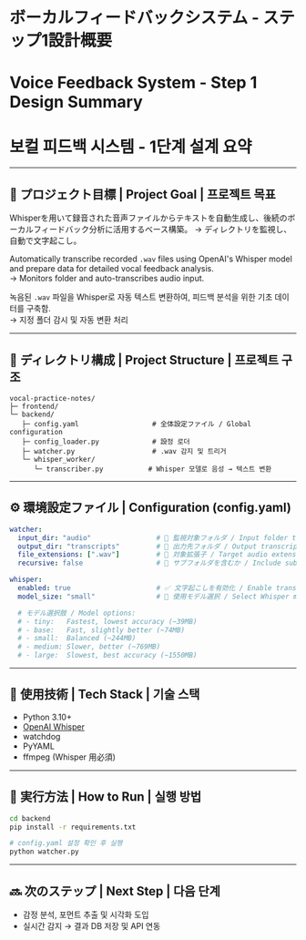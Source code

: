 # ボーカルフィードバックシステム - ステップ1設計概要
# Voice Feedback System - Step 1 Design Summary
# 보컬 피드백 시스템 - 1단계 설계 요약

---

## 🎯 プロジェクト目標 | Project Goal | 프로젝트 목표

Whisperを用いて録音された音声ファイルからテキストを自動生成し、後続のボーカルフィードバック分析に活用するベース構築。
→ ディレクトリを監視し、自動で文字起こし。

Automatically transcribe recorded `.wav` files using OpenAI's Whisper model and prepare data for detailed vocal feedback analysis.  
→ Monitors folder and auto-transcribes audio input.

녹음된 `.wav` 파일을 Whisper로 자동 텍스트 변환하여, 피드백 분석을 위한 기초 데이터를 구축함.  
→ 지정 폴더 감시 및 자동 변환 처리

---

## 📁 ディレクトリ構成 | Project Structure | 프로젝트 구조

```
vocal-practice-notes/
├─ frontend/
└─ backend/
   ├─ config.yaml                  # 全体設定ファイル / Global configuration
   ├─ config_loader.py             # 設정 로더
   ├─ watcher.py                   # .wav 감지 및 트리거
   └─ whisper_worker/
      └─ transcriber.py           # Whisper 모델로 음성 → 텍스트 변환
```

---

## ⚙️ 環境設定ファイル | Configuration (config.yaml)

```yaml
watcher:
  input_dir: "audio"                # 📁 監視対象フォルダ / Input folder to watch
  output_dir: "transcripts"         # 📁 出力先フォルダ / Output transcript folder
  file_extensions: [".wav"]         # 📂 対象拡張子 / Target audio extensions
  recursive: false                  # 🔄 サブフォルダを含むか / Include subfolders

whisper:
  enabled: true                     # ✅ 文字起こしを有効化 / Enable transcription
  model_size: "small"               # 🤖 使用モデル選択 / Select Whisper model

  # モデル選択肢 / Model options:
  # - tiny:   Fastest, lowest accuracy (~39MB)
  # - base:   Fast, slightly better (~74MB)
  # - small:  Balanced (~244MB)
  # - medium: Slower, better (~769MB)
  # - large:  Slowest, best accuracy (~1550MB)
```

---

## 🧪 使用技術 | Tech Stack | 기술 스택

- Python 3.10+
- [OpenAI Whisper](https://github.com/openai/whisper)
- watchdog
- PyYAML
- ffmpeg (Whisper 用必須)

---

## 🚀 実行方法 | How to Run | 실행 방법

```bash
cd backend
pip install -r requirements.txt

# config.yaml 설정 확인 후 실행
python watcher.py
```

---

## 🔜 次のステップ | Next Step | 다음 단계

- 감정 분석, 포먼트 추출 및 시각화 도입
- 실시간 감지 → 결과 DB 저장 및 API 연동
